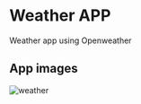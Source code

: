 # Weather APP

Weather app using Openweather

## App images

![weather](https://user-images.githubusercontent.com/71263421/129511596-4c0b4aed-6a7f-4414-ac85-dac9d2dd2590.jpg)


